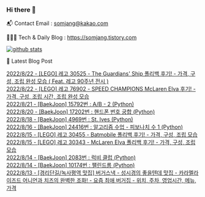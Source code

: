 ### Hi there 👋

📬  Contact Email : somjang@kakao.com

👨🏻‍💻  Tech & Daily Blog : https://somjang.tistory.com

[![github stats](https://github-readme-stats.vercel.app/api?username=SOMJANG&show_icons=true&hide_border=False)](https://somjang.tistory.com)

🤩 Latest Blog Post

[2022/8/22 - [LEGO] 레고 30525 - The Guardians' Ship 폴리백 후기! - 가격, 구성, 조립 완성 모습 ( Feat. 레고 90주년 전시 )](https://somjang.tistory.com/entry/LEGO-%EB%A0%88%EA%B3%A0-30525-The-Guardians-Ship-%ED%8F%B4%EB%A6%AC%EB%B0%B1-%ED%9B%84%EA%B8%B0-%EA%B0%80%EA%B2%A9-%EA%B5%AC%EC%84%B1-%EC%A1%B0%EB%A6%BD-%EC%99%84%EC%84%B1-%EB%AA%A8%EC%8A%B5-Feat-%EB%A0%88%EA%B3%A0-90%EC%A3%BC%EB%85%84-%EC%A0%84%EC%8B%9C) <br>
[2022/8/22 - [LEGO] 레고 76902 - SPEED CHAMPIONS McLaren Elva 후기! - 가격, 구성, 조립 시간, 조립 완성 모습](https://somjang.tistory.com/entry/LEGO-%EB%A0%88%EA%B3%A0-76902-SPEED-CHAMPIONS-McLaren-Elva-%ED%9B%84%EA%B8%B0-%EA%B0%80%EA%B2%A9-%EA%B5%AC%EC%84%B1-%EC%A1%B0%EB%A6%BD-%EC%8B%9C%EA%B0%84-%EC%A1%B0%EB%A6%BD-%EC%99%84%EC%84%B1-%EB%AA%A8%EC%8A%B5) <br>
[2022/8/21 - [BaekJoon] 15792번 : A/B - 2 (Python)](https://somjang.tistory.com/entry/BaekJoon-15792%EB%B2%88-AB-2-Python) <br>
[2022/8/20 - [BaekJoon] 17202번 : 핸드폰 번호 궁합 (Python)](https://somjang.tistory.com/entry/baekjoon-17202-%ED%95%B8%EB%93%9C%ED%8F%B0-%EB%B2%88%ED%98%B8-%EA%B6%81%ED%95%A9-python) <br>
[2022/8/18 - [BaekJoon] 4969번 : St. Ives (Python)](https://somjang.tistory.com/entry/BaekJoon-4969%EB%B2%88-St-Ives-Python) <br>
[2022/8/16 - [BaekJoon] 24416번 : 알고리즘 수업 - 피보나치 수 1 (Python)](https://somjang.tistory.com/entry/BaekJoon-24416%EB%B2%88-%EC%95%8C%EA%B3%A0%EB%A6%AC%EC%A6%98-%EC%88%98%EC%97%85-%ED%94%BC%EB%B3%B4%EB%82%98%EC%B9%98-%EC%88%98-1-Python) <br>
[2022/8/15 - [LEGO] 레고 30455 - Batmobile 폴리백 후기! - 가격, 구성, 조립 모습](https://somjang.tistory.com/entry/LEGO-%EB%A0%88%EA%B3%A0-30455-Batmobile-%ED%8F%B4%EB%A6%AC%EB%B0%B1-%ED%9B%84%EA%B8%B0-%EA%B0%80%EA%B2%A9-%EA%B5%AC%EC%84%B1-%EC%A1%B0%EB%A6%BD-%EB%AA%A8%EC%8A%B5) <br>
[2022/8/15 - [LEGO] 레고 30343 - McLaren Elva 폴리백 후기! - 가격, 구성, 조립 모습](https://somjang.tistory.com/entry/LEGO-%EB%A0%88%EA%B3%A0-30343-McLaren-Elva-%ED%8F%B4%EB%A6%AC%EB%B0%B1-%ED%9B%84%EA%B8%B0-%EA%B0%80%EA%B2%A9-%EA%B5%AC%EC%84%B1-%EC%A1%B0%EB%A6%BD-%EB%AA%A8%EC%8A%B5) <br>
[2022/8/14 - [BaekJoon] 2083번 : 럭비 클럽 (Python)](https://somjang.tistory.com/entry/BaekJoon-2083%EB%B2%88-%EB%9F%AD%EB%B9%84-%ED%81%B4%EB%9F%BD-Python) <br>
[2022/8/14 - [BaekJoon] 10174번 : 팰린드롬 (Python)](https://somjang.tistory.com/entry/BaekJoon-10174%EB%B2%88-%ED%8C%B0%EB%A6%B0%EB%93%9C%EB%A1%AC-Python) <br>
[2022/8/13 - [경리단길/녹사평역 맛집] 버거스낵 - 성시경의 좋을텐데 맛집 - 카라멜라이즈드 어니언과 치즈의 완벽한 조화! - 요즘 최애 버거집 - 위치, 주차, 영업시간, 메뉴, 가격](https://somjang.tistory.com/entry/%EA%B2%BD%EB%A6%AC%EB%8B%A8%EA%B8%B8%EB%85%B9%EC%82%AC%ED%8F%89%EC%97%AD-%EB%A7%9B%EC%A7%91-%EB%B2%84%EA%B1%B0%EC%8A%A4%EB%82%B5-%EC%84%B1%EC%8B%9C%EA%B2%BD%EC%9D%98-%EC%A2%8B%EC%9D%84%ED%85%90%EB%8D%B0-%EB%A7%9B%EC%A7%91-%EC%B9%B4%EB%9D%BC%EB%A9%9C%EB%9D%BC%EC%9D%B4%EC%A6%88%EB%93%9C-%EC%96%B4%EB%8B%88%EC%96%B8%EA%B3%BC-%EC%B9%98%EC%A6%88%EC%9D%98-%EC%99%84%EB%B2%BD%ED%95%9C-%EC%A1%B0%ED%99%94-%EC%9A%94%EC%A6%98-%EC%B5%9C%EC%95%A0-%EB%B2%84%EA%B1%B0%EC%A7%91-%EC%9C%84%EC%B9%98-%EC%A3%BC%EC%B0%A8-%EC%98%81%EC%97%85%EC%8B%9C%EA%B0%84-%EB%A9%94%EB%89%B4-%EA%B0%80%EA%B2%A9) <br>
